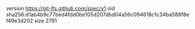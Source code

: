 version https://git-lfs.github.com/spec/v1
oid sha256:d1ab4b9c77bed4fdd0be105d207dbd04a56c094618c1c34ba588f8ef49e3d202
size 2791
